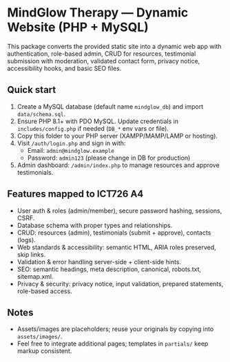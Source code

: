 
# MindGlow Therapy — Dynamic Website (PHP + MySQL)

This package converts the provided static site into a dynamic web app with authentication, role-based admin, CRUD for resources, testimonial submission with moderation, validated contact form, privacy notice, accessibility hooks, and basic SEO files.

## Quick start

1. Create a MySQL database (default name `mindglow_db`) and import `data/schema.sql`.
2. Ensure PHP 8.1+ with PDO MySQL. Update credentials in `includes/config.php` if needed (`DB_*` env vars or file).
3. Copy this folder to your PHP server (XAMPP/MAMP/LAMP or hosting).
4. Visit `/auth/login.php` and sign in with:
   - Email: `admin@mindglow.example`
   - Password: `admin123` (please change in DB for production)
5. Admin dashboard: `/admin/index.php` to manage resources and approve testimonials.

## Features mapped to ICT726 A4
- User auth & roles (admin/member), secure password hashing, sessions, CSRF.
- Database schema with proper types and relationships.
- CRUD: resources (admin), testimonials (submit + approve), contacts (logs).
- Web standards & accessibility: semantic HTML, ARIA roles preserved, skip links.
- Validation & error handling server-side + client-side hints.
- SEO: semantic headings, meta description, canonical, robots.txt, sitemap.xml.
- Privacy & security: privacy notice, input validation, prepared statements, role-based access.

## Notes
- Assets/images are placeholders; reuse your originals by copying into `assets/images/`.
- Feel free to integrate additional pages; templates in `partials/` keep markup consistent.
